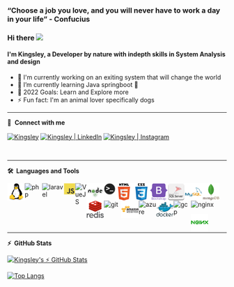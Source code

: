 ### “Choose a job you love, and you will never have to work a day in your life” - Confucius

### Hi there <img src="https://media.giphy.com/media/hvRJCLFzcasrR4ia7z/giphy.gif" width="25px"> 

#### I'm Kingsley, a Developer by nature with indepth skills in System Analysis and design

- 🔭 I'm currently working on an exiting system that will change the world
- 🌱 I’m currently learning Java springboot 🤣
- 🥅 2022 Goals: Learn and Explore more
- ⚡ Fun fact: I'm an animal lover specifically dogs

---

🔗 &nbsp;**Connect with me**
<p align="left">
 <a href="https://twitter.com/KMangwels" target="blank"><img align="center" src="https://raw.githubusercontent.com/rahuldkjain/github-profile-readme-generator/master/src/images/icons/Social/twitter.svg" alt="Kingsley" height="30" width="40" /></a>
 <a href="https://www.linkedin.com/in/kingsley-amaitsa/" target="blank"><img align="center" src="https://raw.githubusercontent.com/rahuldkjain/github-profile-readme-generator/master/src/images/icons/Social/linked-in-alt.svg" alt="Kingsley | LinkedIn" height="30" width="40" /></a>
 <a href="https://www.instagram.com/mangwels/" target="blank"><img align="center" src="https://raw.githubusercontent.com/rahuldkjain/github-profile-readme-generator/master/src/images/icons/Social/instagram.svg" alt="Kingsley | Instagram" height="30" width="40" /></a>
</p>

<br />

---

<b>🛠️&nbsp;&nbsp;Languages&nbsp;and&nbsp;Tools</b>

<p align = "left">
  <a href="https://www.linux.org/" target="_blank">
    <img align="left" src="https://raw.githubusercontent.com/devicons/devicon/master/icons/linux/linux-original.svg" alt="linux" width="40px"/>
  </a>
  <a href="https://www.php.net" target="_blank">
    <img align="left" src="https://www.php.net/images/logos/new-php-logo.svg" alt="php" width="40px"/>
  </a>
 <a href = "https://laravel.com/" target = "_blank">
  <img align="left" alt="laravel" width="50px" src="https://png.pngitem.com/pimgs/s/578-5785080_laravel-6-logo-png-transparent-png.png" />
 </a>
 <a href = "https://developer.mozilla.org/en-US/docs/Web/JavaScript" target = "_blank">
   <img align="left" alt="JavaScript" width="26px" src="https://raw.githubusercontent.com/devicons/devicon/master/icons/javascript/javascript-original.svg" />
 </a>
 <a href = "https://vuejs.org/" target = "_blank">
  <img align="left" alt="VueJS" width="26px" src="https://vuejs.org/images/logo.svg" />
 </a>
 <a href = "https://nodejs.org" target = "_blank">
  <img align="left" alt="Node.js" width="40" src="https://github.com/Mangweli/Mangweli/blob/6505aaf103b65f43f31f144485b5d90204e3f7bf/pngwing.com.png" />
 </a>
 <a href = "" target = "_blank">
    <img align="left" alt="Terminal" width="26px" src="https://raw.githubusercontent.com/github/explore/80688e429a7d4ef2fca1e82350fe8e3517d3494d/topics/terminal/terminal.png" />
 </a>
 <a href="https://www.w3.org/html/" target="_blank">
   <img align = "left" src="https://raw.githubusercontent.com/devicons/devicon/master/icons/html5/html5-original-wordmark.svg" alt="html5" width="40" height="40"/>
 </a>
 <a href="https://www.w3schools.com/css/" target="_blank">
   <img align = "left" src="https://raw.githubusercontent.com/devicons/devicon/master/icons/css3/css3-original-wordmark.svg" alt="css3" width="40" height="40"/>
 </a>
 <a href="https://getbootstrap.com" target="_blank">
   <img align = "left" src="https://raw.githubusercontent.com/devicons/devicon/master/icons/bootstrap/bootstrap-plain-wordmark.svg" alt="bootstrap" width="40" height="40"/>
 </a>
 <a href="https://www.microsoft.com/en-us/sql-server" target="_blank">
  <img align = "left" src="https://github.com/Mangweli/Mangweli/blob/2f9c6c362d1efbd5f4054d81510fde2b250ce367/sqlserver.png" alt="mssql" width="40" height="40"/>
 </a>
 <a href="https://www.mysql.com/" target="_blank">
   <img align = "left" src="https://raw.githubusercontent.com/devicons/devicon/master/icons/mysql/mysql-original-wordmark.svg" alt="mysql" width="40" height="40"/>
 </a>
 <a href="https://www.mongodb.com/" target="_blank">
    <img align = "left" src="https://raw.githubusercontent.com/devicons/devicon/master/icons/mongodb/mongodb-original-wordmark.svg" alt="mongodb" width="40" height="40"/>
 </a>
 <a href="https://redis.io" target="_blank">
   <img  align = "left" src="https://raw.githubusercontent.com/devicons/devicon/master/icons/redis/redis-original-wordmark.svg" alt="redis" width="40" height="40"/>
 </a>
 <a href="https://git-scm.com/" target="_blank"> 
   <img align = "left" src="https://www.vectorlogo.zone/logos/git-scm/git-scm-icon.svg" alt="git" width="40" height="40"/>
 </a>
 <a href="https://aws.amazon.com" target="_blank">
  <img align = "left" src="https://raw.githubusercontent.com/devicons/devicon/master/icons/amazonwebservices/amazonwebservices-original-wordmark.svg" alt="aws" width="40" height="40"/>
 </a> 
 <a href="https://azure.microsoft.com/en-in/" target="_blank"> 
   <img align = "left" src="https://www.vectorlogo.zone/logos/microsoft_azure/microsoft_azure-icon.svg" alt="azure" width="40" height="40"/>
 </a>
 <a href="https://www.docker.com/" target="_blank">
  <img align = "left" src="https://raw.githubusercontent.com/devicons/devicon/master/icons/docker/docker-original-wordmark.svg" alt="docker" width="40" height="40"/>
 </a>
 <a href="https://cloud.google.com" target="_blank">
  <img align = "left" src="https://www.vectorlogo.zone/logos/google_cloud/google_cloud-icon.svg" alt="gcp" width="40" height="40"/>
 </a> 
  <a href="https://httpd.apache.org/" target="_blank">
  <img align = "left" src="https://e7.pngegg.com/pngimages/530/441/png-clipart-logo-apache-http-server-apache-software-foundation-computer-servers-web-server-apache-text-performance.png" alt="nginx" width="60" height = "30"/>
 </a>
 <a href="https://www.nginx.com" target="_blank">
  <img align = "left" src="https://raw.githubusercontent.com/devicons/devicon/master/icons/nginx/nginx-original.svg" alt="nginx" width="40" height="40"/>
 </a>
 <br />
 <br />
 <br />
 <br />
</p>
 
<br />

---

<b> ⚡ &nbsp;**GitHub Stats**</b>
 
[![Kingsley's :zap: GitHub Stats](https://github-readme-stats.vercel.app/api?username=Mangweli&count_private=true&show_icons=true&hide=contribs,stars&theme=monokai)](https://github.com/anuraghazra/github-readme-stats)

[![Top Langs](https://github-readme-stats.vercel.app/api/top-langs/?username=Mangweli&layout=compact)](https://github.com/anuraghazra/github-readme-stats)


[linkedin]: https://www.linkedin.com/in/kingsley-amaitsa/
